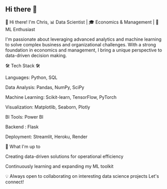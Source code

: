 ## Hi there 👋


👋 Hi there! I'm Chris,
📊 Data Scientist | 🎓 Economics & Management  | 🤖 ML Enthusiast


I'm passionate about leveraging advanced analytics and machine learning to solve complex business and organizational 
challenges. With a strong foundation in economics and management, I bring a unique perspective to data-driven decision making.


🛠️ Tech Stack 🛠️

Languages: Python, SQL

Data Analysis: Pandas, NumPy, SciPy

Machine Learning: Scikit-learn, TensorFlow, PyTorch

Visualization: Matplotlib, Seaborn, Plotly

BI Tools: Power BI

Backend : Flask

Deployment: Streamlit, Heroku, Render


🚀 What I'm up to

Creating data-driven solutions for operational efficiency

Continuously learning and expanding my ML toolkit

💡 Always open to collaborating on interesting data science projects
Let's connect!
<!--
**ChrisAgunwa/chrisAgunwa** is a ✨ _special_ ✨ repository because its `README.md` (this file) appears on your GitHub profile.

Here are some ideas to get you started:

- 🔭 I’m currently working on ...
- 🌱 I’m currently learning ...
- 👯 I’m looking to collaborate on ...
- 🤔 I’m looking for help with ...
- 💬 Ask me about ...
- 📫 How to reach me: ...
- 😄 Pronouns: ...
- ⚡ Fun fact: ...
-->
